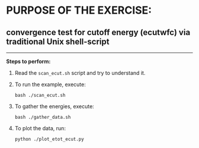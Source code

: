 # PURPOSE OF THE EXERCISE:
## convergence test for cutoff energy (ecutwfc) via traditional Unix shell-script
--------------------------------------------------------------------------------

**Steps to perform:**

1. Read the `scan_ecut.sh` script and try to understand it.

2. To run the example, execute:

       bash ./scan_ecut.sh
       
3. To gather the energies, execute:

       bash ./gather_data.sh
       
4. To plot the data, run:
	
       python ./plot_etot_ecut.py
